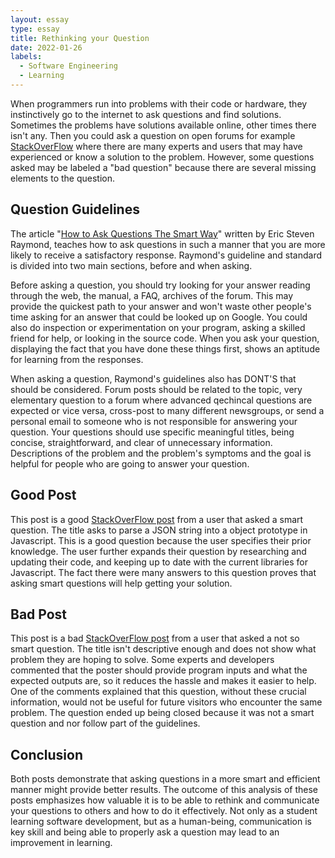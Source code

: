 ```yaml
---
layout: essay
type: essay
title: Rethinking your Question
date: 2022-01-26
labels:
  - Software Engineering
  - Learning
---
```


When programmers run into problems with their code or hardware, they instinctively go to the internet to ask questions and find solutions. Sometimes the problems have solutions available online, other times there isn't any. Then you could ask a question on open forums for example <a href="https://stackoverflow.com/">StackOverFlow</a> where there are many experts and users that may have experienced or know a solution to the problem. However, some questions asked may be labeled a "bad question" because there are several missing elements to the question.

## Question Guidelines
The article "<a href="http://www.catb.org/esr/faqs/smart-questions.html">How to Ask Questions The Smart Way</a>" written by Eric Steven Raymond, teaches how to ask questions in such a manner that you are more likely to receive a satisfactory response. Raymond's guideline and standard is divided into two main sections, before and when asking.

Before asking a question, you should try looking for your answer reading through the web, the manual, a FAQ, archives of the forum. This may provide the quickest path to your answer and won't waste other people's time asking for an answer that could be looked up on Google. You could also do inspection or experimentation on your program, asking a skilled friend for help, or looking in the source code. When you ask your question, displaying the fact that you have done these things first, shows an aptitude for learning from the responses.

When asking a question, Raymond's guidelines also has DONT'S that should be considered. Forum posts should be related to the topic, very elementary question to a forum where advanced qechincal questions are expected or vice versa, cross-post to many different newsgroups, or send a personal email to someone who is not responsible for answering your question. Your questions should use specific meaningful titles, being concise, straightforward, and clear of unnecessary information. Descriptions of the problem and the problem's symptoms and the goal is helpful for people who are going to answer your question. 

## Good Post
This post is a good <a href="https://stackoverflow.com/questions/5873624/parse-json-string-into-a-particular-object-prototype-in-javascript">StackOverFlow post</a> from a user that asked a smart question. The title asks to parse a JSON string into a object prototype in Javascript. This is a good question because the user specifies their prior knowledge. The user further expands their question by researching and updating their code, and keeping up to date with the current libraries for Javascript. The fact there were many answers to this question proves that asking smart questions will help getting your solution.

## Bad Post
This post is a bad <a href="https://stackoverflow.com/questions/39564143/sum-of-squares-homework">StackOverFlow post</a> from a user that asked a not so smart question. The title isn't descriptive enough and does not show what problem they are hoping to solve. Some experts and developers commented that the poster should provide program inputs and what the expected outputs are, so it reduces the hassle and makes it easier to help. One of the comments explained that this question, without these crucial information, would not be useful for future visitors who encounter the same problem. The question ended up being closed because it was not a smart question and nor follow part of the guidelines.

## Conclusion
Both posts demonstrate that asking questions in a more smart and efficient manner might provide better results. The outcome of this analysis of these posts emphasizes how valuable it is to be able to rethink and communicate your questions to others and how to do it effectively. Not only as a student learning software development, but as a human-being, communication is key skill and being able to properly ask a question may lead to an improvement in learning.
